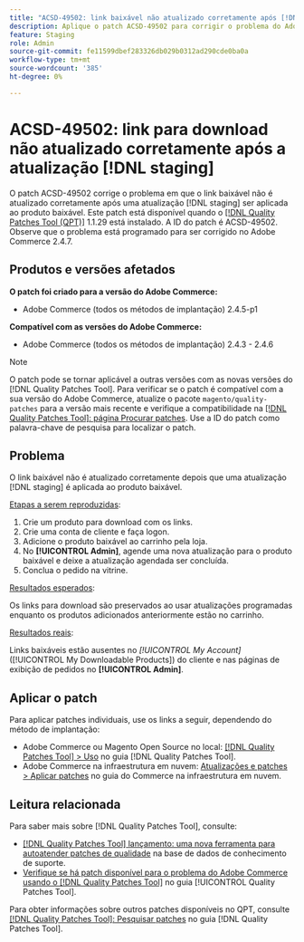 ```yaml
---
title: "ACSD-49502: link baixável não atualizado corretamente após [!DNL staging] atualização"
description: Aplique o patch ACSD-49502 para corrigir o problema do Adobe Commerce em que o link baixável não é atualizado corretamente depois que uma atualização do  [!DNL staging]  é aplicada ao produto baixável.
feature: Staging
role: Admin
source-git-commit: fe11599dbef283326db029b0312ad290cde0ba0a
workflow-type: tm+mt
source-wordcount: '385'
ht-degree: 0%

---
```


# ACSD-49502: link para download não atualizado corretamente após a atualização [!DNL staging]

O patch ACSD-49502 corrige o problema em que o link baixável não é atualizado corretamente após uma atualização [!DNL staging] ser aplicada ao produto baixável. Este patch está disponível quando o [[!DNL Quality Patches Tool (QPT)]](https://experienceleague.adobe.com/pt-br/docs/commerce-knowledge-base/kb/announcements/commerce-announcements/magento-quality-patches-released-new-tool-to-self-serve-quality-patches) 1.1.29 está instalado. A ID do patch é ACSD-49502. Observe que o problema está programado para ser corrigido no Adobe Commerce 2.4.7.

## Produtos e versões afetados

**O patch foi criado para a versão do Adobe Commerce:**

* Adobe Commerce (todos os métodos de implantação) 2.4.5-p1

**Compatível com as versões do Adobe Commerce:**

* Adobe Commerce (todos os métodos de implantação) 2.4.3 - 2.4.6

>[!NOTE]
>
>O patch pode se tornar aplicável a outras versões com as novas versões do [!DNL Quality Patches Tool]. Para verificar se o patch é compatível com a sua versão do Adobe Commerce, atualize o pacote `magento/quality-patches` para a versão mais recente e verifique a compatibilidade na [[!DNL Quality Patches Tool]: página Procurar patches](https://experienceleague.adobe.com/tools/commerce-quality-patches/index.html?lang=pt-BR). Use a ID do patch como palavra-chave de pesquisa para localizar o patch.

## Problema

O link baixável não é atualizado corretamente depois que uma atualização [!DNL staging] é aplicada ao produto baixável.

<u>Etapas a serem reproduzidas</u>:

1. Crie um produto para download com os links.
1. Crie uma conta de cliente e faça logon.
1. Adicione o produto baixável ao carrinho pela loja.
1. No **[!UICONTROL Admin]**, agende uma nova atualização para o produto baixável e deixe a atualização agendada ser concluída.
1. Conclua o pedido na vitrine.

<u>Resultados esperados</u>:

Os links para download são preservados ao usar atualizações programadas enquanto os produtos adicionados anteriormente estão no carrinho.

<u>Resultados reais</u>:

Links baixáveis estão ausentes no *[!UICONTROL My Account]* ([!UICONTROL My Downloadable Products]) do cliente e nas páginas de exibição de pedidos no **[!UICONTROL Admin]**.

## Aplicar o patch

Para aplicar patches individuais, use os links a seguir, dependendo do método de implantação:

* Adobe Commerce ou Magento Open Source no local: [[!DNL Quality Patches Tool] > Uso](/help/tools/quality-patches-tool/usage.md) no guia [!DNL Quality Patches Tool].
* Adobe Commerce na infraestrutura em nuvem: [Atualizações e patches > Aplicar patches](https://experienceleague.adobe.com/docs/commerce-cloud-service/user-guide/develop/upgrade/apply-patches.html?lang=pt-BR) no guia do Commerce na infraestrutura em nuvem.

## Leitura relacionada

Para saber mais sobre [!DNL Quality Patches Tool], consulte:

* [[!DNL Quality Patches Tool] lançamento: uma nova ferramenta para autoatender patches de qualidade](https://experienceleague.adobe.com/pt-br/docs/commerce-knowledge-base/kb/announcements/commerce-announcements/magento-quality-patches-released-new-tool-to-self-serve-quality-patches) na base de dados de conhecimento de suporte.
* [Verifique se há patch disponível para o problema do Adobe Commerce usando o  [!DNL Quality Patches Tool]](/help/tools/quality-patches-tool/patches-available-in-qpt/check-patch-for-magento-issue-with-magento-quality-patches.md) no guia [!UICONTROL Quality Patches Tool].


Para obter informações sobre outros patches disponíveis no QPT, consulte [[!DNL Quality Patches Tool]: Pesquisar patches](https://experienceleague.adobe.com/tools/commerce-quality-patches/index.html?lang=pt-BR) no guia [!DNL Quality Patches Tool].
